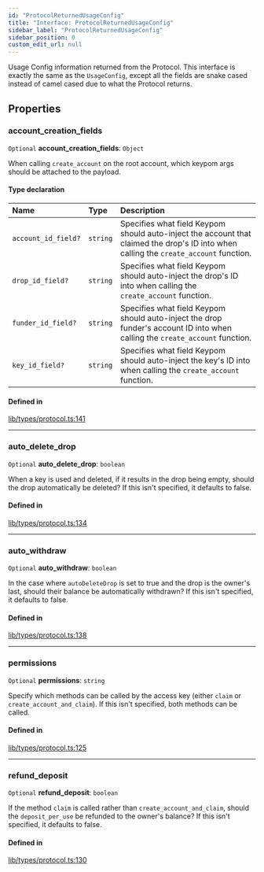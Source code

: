 ```yaml
---
id: "ProtocolReturnedUsageConfig"
title: "Interface: ProtocolReturnedUsageConfig"
sidebar_label: "ProtocolReturnedUsageConfig"
sidebar_position: 0
custom_edit_url: null
---
```


Usage Config information returned from the Protocol. This interface is exactly the same as the `UsageConfig`, except all the fields are
snake cased instead of camel cased due to what the Protocol returns.

## Properties

### account\_creation\_fields

 `Optional` **account\_creation\_fields**: `Object`

When calling `create_account` on the root account, which keypom args should be attached to the payload.

#### Type declaration

| Name | Type | Description |
| :------ | :------ | :------ |
| `account_id_field?` | `string` | Specifies what field Keypom should auto-inject the account that claimed the drop's ID into when calling the `create_account` function. |
| `drop_id_field?` | `string` | Specifies what field Keypom should auto-inject the drop's ID into when calling the `create_account` function. |
| `funder_id_field?` | `string` | Specifies what field Keypom should auto-inject the drop funder's account ID into when calling the `create_account` function. |
| `key_id_field?` | `string` | Specifies what field Keypom should auto-inject the key's ID into when calling the `create_account` function. |

#### Defined in

[lib/types/protocol.ts:141](https://github.com/keypom/keypom-js/blob/9a866ee41/packages/core/src/lib/types/protocol.ts#L141)

___

### auto\_delete\_drop

 `Optional` **auto\_delete\_drop**: `boolean`

When a key is used and deleted, if it results in the drop being empty, should the drop automatically be deleted? If this isn't specified, it defaults to false.

#### Defined in

[lib/types/protocol.ts:134](https://github.com/keypom/keypom-js/blob/9a866ee41/packages/core/src/lib/types/protocol.ts#L134)

___

### auto\_withdraw

 `Optional` **auto\_withdraw**: `boolean`

In the case where `autoDeleteDrop` is set to true and the drop is the owner's last, should their balance be automatically withdrawn? If this isn't specified, it defaults to false.

#### Defined in

[lib/types/protocol.ts:138](https://github.com/keypom/keypom-js/blob/9a866ee41/packages/core/src/lib/types/protocol.ts#L138)

___

### permissions

 `Optional` **permissions**: `string`

Specify which methods can be called by the access key (either `claim` or `create_account_and_claim`). If this isn't specified, both methods can be called.

#### Defined in

[lib/types/protocol.ts:125](https://github.com/keypom/keypom-js/blob/9a866ee41/packages/core/src/lib/types/protocol.ts#L125)

___

### refund\_deposit

 `Optional` **refund\_deposit**: `boolean`

If the method `claim` is called rather than `create_account_and_claim`, should the `deposit_per_use` be refunded to the owner's balance?
If this isn't specified, it defaults to false.

#### Defined in

[lib/types/protocol.ts:130](https://github.com/keypom/keypom-js/blob/9a866ee41/packages/core/src/lib/types/protocol.ts#L130)
